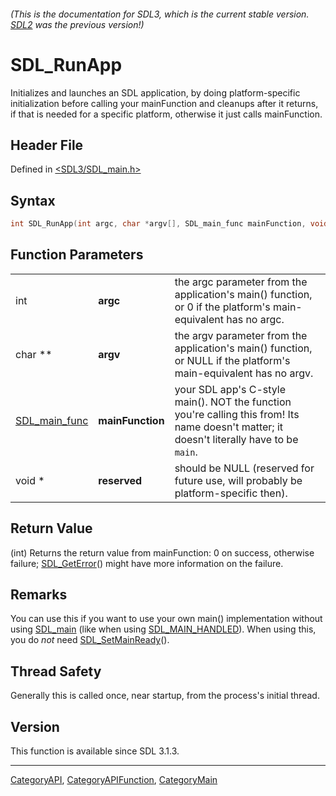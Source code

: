 ###### (This is the documentation for SDL3, which is the current stable version. [SDL2](https://wiki.libsdl.org/SDL2/) was the previous version!)
# SDL_RunApp

Initializes and launches an SDL application, by doing platform-specific initialization before calling your mainFunction and cleanups after it returns, if that is needed for a specific platform, otherwise it just calls mainFunction.

## Header File

Defined in [<SDL3/SDL_main.h>](https://github.com/libsdl-org/SDL/blob/main/include/SDL3/SDL_main.h)

## Syntax

```c
int SDL_RunApp(int argc, char *argv[], SDL_main_func mainFunction, void *reserved);
```

## Function Parameters

|                                |                  |                                                                                                                                            |
| ------------------------------ | ---------------- | ------------------------------------------------------------------------------------------------------------------------------------------ |
| int                            | **argc**         | the argc parameter from the application's main() function, or 0 if the platform's main-equivalent has no argc.                             |
| char **                        | **argv**         | the argv parameter from the application's main() function, or NULL if the platform's main-equivalent has no argv.                          |
| [SDL_main_func](SDL_main_func) | **mainFunction** | your SDL app's C-style main(). NOT the function you're calling this from! Its name doesn't matter; it doesn't literally have to be `main`. |
| void *                         | **reserved**     | should be NULL (reserved for future use, will probably be platform-specific then).                                                         |

## Return Value

(int) Returns the return value from mainFunction: 0 on success, otherwise
failure; [SDL_GetError](SDL_GetError)() might have more information on the
failure.

## Remarks

You can use this if you want to use your own main() implementation without
using [SDL_main](SDL_main) (like when using
[SDL_MAIN_HANDLED](SDL_MAIN_HANDLED)). When using this, you do *not* need
[SDL_SetMainReady](SDL_SetMainReady)().

## Thread Safety

Generally this is called once, near startup, from the process's initial
thread.

## Version

This function is available since SDL 3.1.3.

----
[CategoryAPI](CategoryAPI), [CategoryAPIFunction](CategoryAPIFunction), [CategoryMain](CategoryMain)

